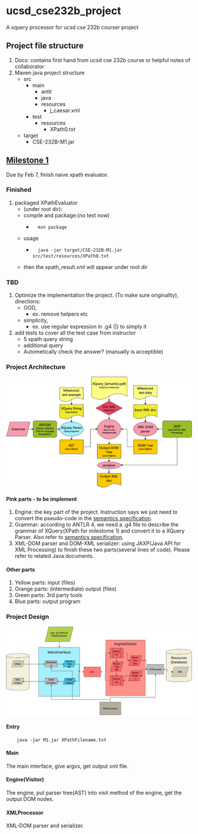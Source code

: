# ucsd_cse232b_project
A xquery processor for ucsd cse 232b courser project
## Project file structure
1. Docs: contains first hand from ucsd cse 232b course or helpful notes of collaborator
2. Maven java project structure
	- src
		- main
			- antlr
			- java
			- resources
				- j_caesar.xml
		- test
			- resources
				- XPath0.txt
	- target
		- CSE-232B-M1.jar

## [Milestone 1](https://github.com/champion-chenpeng/ucsd_cse232b_xquery/milestone/1)
Due by Feb 7, finish naive xpath evaluator.

### Finished
1. packaged XPathEvaluator
	- (under root dir):
	- compile and package:(no test now)
		-		mvn package
	- usage
		- 		java -jar target/CSE-232B-M1.jar src/test/resources/XPath0.txt
	- then the xpath_result.xml will appear under root dir

### TBD
1. Optimize the implementation the project. (To make sure originality), directions:
	- OOD, 
		- ex. remove helpers etc
	- simplicity,
		- ex. use regular expression in .g4 (|) to simply it
2. add tests to cover all the test case from instructor
	- 5 xpath query string
	- additional query
	- Autometically check the answer? (manually is acceptible)

### Project Architecture
![Project Architecture](Docs/Project_Architecture.png)
#### Pink parts - to be implement
1. Engine: the key part of the project. Instruction says we just need to convert the pseudo-code in the [semantics specification](Docs/Milestone12_xpath_semantics.pdf).
2. Grammar: according to ANTLR 4, we need a .g4 file to describe the grammar of XQuery(XPath for milestome 1) and convert it to a XQuery Parser. Also refer to [semantics specification](Docs/Milestone12_xpath_semantics.pdf).
3. XML-DOM parser and DOM-XML serializer: using JAXP(Java API for XML Processing) to finish these two parts(several lines of code). Please refer to related Java documents.
#### Other parts
1. Yellow parts: input (files)
2. Orange parts: (intermediate) output (files)
3. Green parts: 3rd party tools
4. Blue parts: output program

### Project Design
![Project Design](Docs/Project_Design.png)

#### Entry
		java -jar M1.jar XPathFilename.txt

#### Main
The main interface, give argvs, get output xml file.

#### Engine(Visitor)
The engine, put parser tree(AST) into visit method of the engine, get the output DOM nodes.

#### XMLProcessor
XML-DOM parser and serializer.
